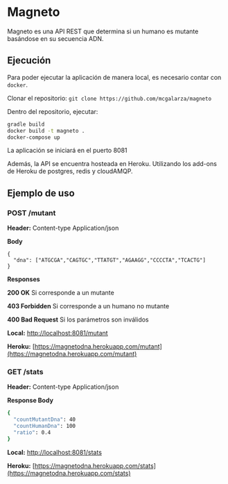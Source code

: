 # Magneto

Magneto es una API REST que determina si un humano es mutante basándose en su secuencia ADN.

## Ejecución
Para poder ejecutar la aplicación de manera local, es necesario contar con `docker`.

Clonar el repositorio: `git clone https://github.com/mcgalarza/magneto`

Dentro del repositorio, ejecutar:
```bash
gradle build
docker build -t magneto .
docker-compose up
```
La aplicación se iniciará en el puerto 8081

Además, la API se encuentra hosteada en Heroku. Utilizando los add-ons de Heroku de postgres, redis y cloudAMQP. 

## Ejemplo de uso

### POST /mutant

**Header:** Content-type Application/json

**Body**
```
{
  "dna": ["ATGCGA","CAGTGC","TTATGT","AGAAGG","CCCCTA","TCACTG"]
}
```

**Responses**

**200 OK** Si corresponde a un mutante

**403 Forbidden** Si corresponde a un humano no mutante

**400 Bad Request** Si los parámetros son inválidos

**Local:** [http://localhost:8081/mutant](http://localhost:8081/mutant)

**Heroku:** [https://magnetodna.herokuapp.com/mutant](https://magnetodna.herokuapp.com/mutant)

### GET /stats

**Header:** Content-type Application/json

**Response Body**
```bash
{
  "countMutantDna": 40
  "countHumanDna": 100
  "ratio": 0.4
}
```
**Local:** [http://localhost:8081/stats](http://localhost:8081/stats)

**Heroku:** [https://magnetodna.herokuapp.com/stats](https://magnetodna.herokuapp.com/stats)

